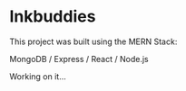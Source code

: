 # Inkbuddies

This project was built using the MERN Stack:

MongoDB /
Express /
React /
Node.js

Working on it...
